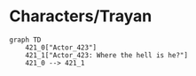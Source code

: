# Characters/Trayan


```mermaid
graph TD
    421_0["Actor_423"]
    421_1["Actor_423: Where the hell is he?"]
    421_0 --> 421_1
```